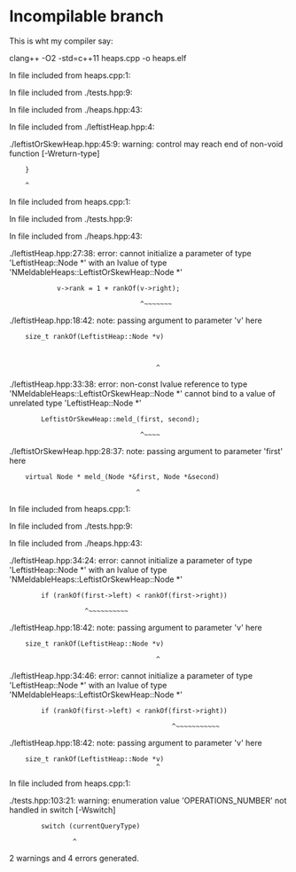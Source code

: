 Incompilable branch
===================

This is wht my compiler say:

clang++ -O2 -std=c++11 heaps.cpp  -o heaps.elf                                                 



In file included from heaps.cpp:1:

In file included from ./tests.hpp:9:

In file included from ./heaps.hpp:43:

In file included from ./leftistHeap.hpp:4:

./leftistOrSkewHeap.hpp:45:9: warning: control may reach end of non-void function [-Wreturn-type]

        }

        ^


In file included from heaps.cpp:1:

In file included from ./tests.hpp:9:

In file included from ./heaps.hpp:43:

./leftistHeap.hpp:27:38: error: cannot initialize a parameter of type 'LeftistHeap::Node *' with an lvalue of type 'NMeldableHeaps::LeftistOrSkewHeap::Node *'

                v->rank = 1 + rankOf(v->right);

                                     ^~~~~~~~



./leftistHeap.hpp:18:42: note: passing argument to parameter 'v' here



        size_t rankOf(LeftistHeap::Node *v)



                                         ^



./leftistHeap.hpp:33:38: error: non-const lvalue reference to type 'NMeldableHeaps::LeftistOrSkewHeap::Node *' cannot bind to a value of unrelated type 'LeftistHeap::Node *'

            LeftistOrSkewHeap::meld_(first, second);

                                     ^~~~~

./leftistOrSkewHeap.hpp:28:37: note: passing argument to parameter 'first' here


        virtual Node * meld_(Node *&first, Node *&second)

                                    ^

In file included from heaps.cpp:1:

In file included from ./tests.hpp:9:


In file included from ./heaps.hpp:43:

./leftistHeap.hpp:34:24: error: cannot initialize a parameter of type 'LeftistHeap::Node *' with an lvalue of type 'NMeldableHeaps::LeftistOrSkewHeap::Node *'

            if (rankOf(first->left) < rankOf(first->right))

                       ^~~~~~~~~~~

./leftistHeap.hpp:18:42: note: passing argument to parameter 'v' here


        size_t rankOf(LeftistHeap::Node *v)

                                         ^

./leftistHeap.hpp:34:46: error: cannot initialize a parameter of type 'LeftistHeap::Node *' with an lvalue of type 'NMeldableHeaps::LeftistOrSkewHeap::Node *'

            if (rankOf(first->left) < rankOf(first->right))

                                             ^~~~~~~~~~~~

./leftistHeap.hpp:18:42: note: passing argument to parameter 'v' here


        size_t rankOf(LeftistHeap::Node *v)
                                         ^


In file included from heaps.cpp:1:

./tests.hpp:103:21: warning: enumeration value 'OPERATIONS_NUMBER' not handled in switch [-Wswitch]

            switch (currentQueryType)

                    ^

2 warnings and 4 errors generated.
